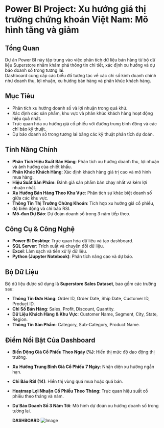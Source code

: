 # Power BI Project: Xu hướng giá thị trường chứng khoán Việt Nam: Mô hình tăng và giảm

## Tổng Quan
Dự án Power BI này tập trung vào việc phân tích dữ liệu bán hàng từ bộ dữ liệu Superstore nhằm khám phá thông tin chi tiết, xác định xu hướng và dự báo doanh số trong tương lai.  
Dashboard cung cấp các biểu đồ tương tác về các chỉ số kinh doanh chính như doanh thu, lợi nhuận, xu hướng bán hàng và phân khúc khách hàng.

## Mục Tiêu
- Phân tích xu hướng doanh số và lợi nhuận trong quá khứ.
- Xác định các sản phẩm, khu vực và phân khúc khách hàng hoạt động hiệu quả nhất.
- Trực quan hóa xu hướng giá cổ phiếu với đường trung bình động và các chỉ báo kỹ thuật.
- Dự báo doanh số trong tương lai bằng các kỹ thuật phân tích dự đoán.

## Tính Năng Chính
- **Phân Tích Hiệu Suất Bán Hàng**: Phân tích xu hướng doanh thu, lợi nhuận và ảnh hưởng của chiết khấu.
- **Phân Khúc Khách Hàng**: Xác định khách hàng giá trị cao và mô hình mua hàng.
- **Hiệu Suất Sản Phẩm**: Đánh giá sản phẩm bán chạy nhất và kém lợi nhuận nhất.
- **Xu Hướng Bán Hàng Theo Khu Vực**: Phân tích sự khác biệt doanh số giữa các khu vực.
- **Thông Tin Thị Trường Chứng Khoán**: Tích hợp xu hướng giá cổ phiếu, độ biến động và chỉ báo RSI.
- **Mô-đun Dự Báo**: Dự đoán doanh số trong 3 năm tiếp theo.

## Công Cụ & Công Nghệ
- **Power BI Desktop**: Trực quan hóa dữ liệu và tạo dashboard.
- **SQL Server**: Trích xuất và chuyển đổi dữ liệu.
- **Excel**: Làm sạch và tiền xử lý dữ liệu.
- **Python (Jupyter Notebook)**: Phân tích nâng cao và dự báo.

## Bộ Dữ Liệu
Bộ dữ liệu được sử dụng là **Superstore Sales Dataset**, bao gồm các trường sau:
- **Thông Tin Đơn Hàng**: Order ID, Order Date, Ship Date, Customer ID, Product ID.
- **Chỉ Số Bán Hàng**: Sales, Profit, Discount, Quantity.
- **Dữ Liệu Khách Hàng & Khu Vực**: Customer Name, Segment, City, State, Region.
- **Thông Tin Sản Phẩm**: Category, Sub-Category, Product Name.

## Điểm Nổi Bật Của Dashboard
- **Biến Động Giá Cổ Phiếu Theo Ngày (%)**: Hiển thị mức độ dao động thị trường.
- **Xu Hướng Trung Bình Giá Cổ Phiếu 7 Ngày**: Nhận diện xu hướng ngắn hạn.
- **Chỉ Báo RSI (14)**: Hiển thị vùng quá mua hoặc quá bán.
- **Heatmap Lợi Nhuận Cổ Phiếu Theo Tháng**: Trực quan hiệu suất cổ phiếu theo tháng và năm.
- **Dự Báo Doanh Số 3 Năm Tới**: Mô hình dự đoán xu hướng doanh số trong tương lai.

  **DASHBOARD**
  ![Image](https://github.com/user-attachments/assets/a1b1299e-3e7d-44c9-8536-fa8bd61f21bd)


